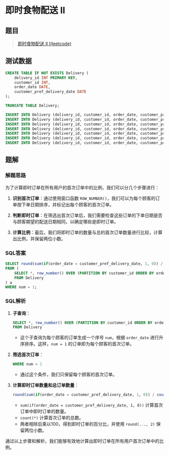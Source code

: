 # 即时食物配送 II

## 题目

> [即时食物配送 II I(leetcode)](https://leetcode.cn/problems/immediate-food-delivery-ii/?envType=study-plan-v2&envId=sql-free-50)

## 测试数据

```sql
CREATE TABLE IF NOT EXISTS Delivery (
    delivery_id INT PRIMARY KEY,
    customer_id INT,
    order_date DATE,
    customer_pref_delivery_date DATE
);

TRUNCATE TABLE Delivery;

INSERT INTO Delivery (delivery_id, customer_id, order_date, customer_pref_delivery_date) VALUES (1, 1, '2019-08-01', '2019-08-02');
INSERT INTO Delivery (delivery_id, customer_id, order_date, customer_pref_delivery_date) VALUES (2, 2, '2019-08-02', '2019-08-02');
INSERT INTO Delivery (delivery_id, customer_id, order_date, customer_pref_delivery_date) VALUES (3, 1, '2019-08-11', '2019-08-12');
INSERT INTO Delivery (delivery_id, customer_id, order_date, customer_pref_delivery_date) VALUES (4, 3, '2019-08-24', '2019-08-24');
INSERT INTO Delivery (delivery_id, customer_id, order_date, customer_pref_delivery_date) VALUES (5, 3, '2019-08-21', '2019-08-22');
INSERT INTO Delivery (delivery_id, customer_id, order_date, customer_pref_delivery_date) VALUES (6, 2, '2019-08-11', '2019-08-13');
INSERT INTO Delivery (delivery_id, customer_id, order_date, customer_pref_delivery_date) VALUES (7, 4, '2019-08-09', '2019-08-09');
```

## 题解

### 解题思路

为了计算即时订单在所有用户的首次订单中的比例，我们可以分几个步骤进行：

1. **识别首次订单**：通过使用窗口函数 `ROW_NUMBER()`，我们可以为每个顾客的订单按下单日期排序，并标记出每个顾客的首次订单。

2. **判断即时订单**：在筛选出首次订单后，我们需要检查这些订单的下单日期是否与顾客期望的配送日期相同，以确定哪些是即时订单。

3. **计算比例**：最后，我们将即时订单的数量与总的首次订单数量进行比较，计算出比例，并保留两位小数。

### SQL答案

```sql
SELECT round(sum(if(order_date = customer_pref_delivery_date, 1, 0)) / count(*) * 100, 2) AS immediate_percentage
FROM (
	SELECT *, row_number() OVER (PARTITION BY customer_id ORDER BY order_date) AS num
	FROM Delivery
) a
WHERE num = 1;
```

### SQL解析

1. **子查询**：
   ```sql
   SELECT *, row_number() OVER (PARTITION BY customer_id ORDER BY order_date) AS num
   FROM Delivery
   ```
    - 这个子查询为每个顾客的订单生成一个序号 `num`，根据 `order_date` 进行升序排序。这样，`num = 1` 的订单即为每个顾客的首次订单。

2. **筛选首次订单**：
   ```sql
   WHERE num = 1
   ```
    - 通过这个条件，我们只保留每个顾客的首次订单。

3. **计算即时订单数量和总订单数量**：
   ```sql
   round(sum(if(order_date = customer_pref_delivery_date, 1, 0)) / count(*) * 100, 2) AS immediate_percentage
   ```
    - `sum(if(order_date = customer_pref_delivery_date, 1, 0))` 计算首次订单中即时订单的数量。
    - `count(*)` 计算首次订单的总数。
    - 两者相除后乘以100，得到即时订单的百分比，并使用 `round(..., 2)` 保留两位小数。

通过以上步骤和解析，我们能够有效地计算出即时订单在所有用户首次订单中的比例。